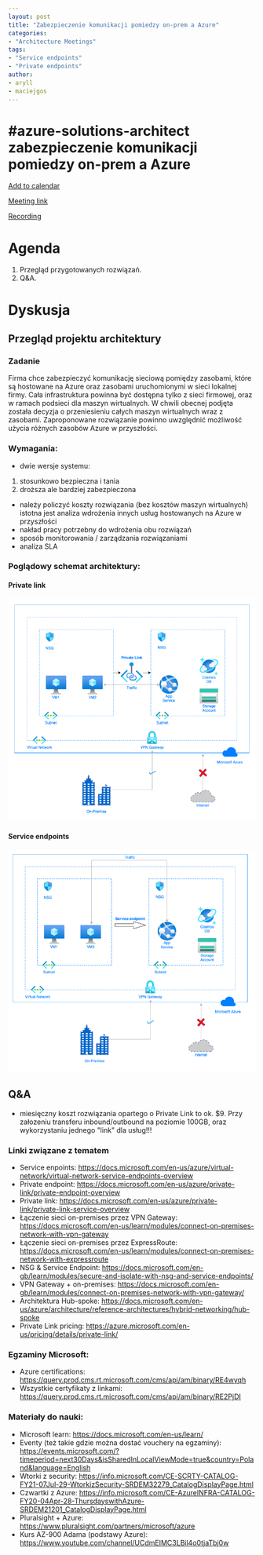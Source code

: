 ```yaml
---
layout: post
title: "Zabezpieczenie komunikacji pomiedzy on-prem a Azure"
categories:
- "Architecture Meetings"
tags:
- "Service endpoints"
- "Private endpoints"
author:
- aryll
- maciejgos
---
```


# #azure-solutions-architect zabezpieczenie komunikacji pomiedzy on-prem a Azure

[Add to calendar](https://evt.mx/nLArx0BI)

[Meeting link](https://teams.microsoft.com/l/meetup-join/19%3ameeting_MGYzOTZjYWYtNDliNi00NzJiLWFkNWEtYjRhMzJhMGFiMzcw%40thread.v2/0?context=%7b%22Tid%22%3a%22ef60a5a4-900c-4789-89cd-0c42f28ef541%22%2c%22Oid%22%3a%22843f36ea-2af5-4be3-a168-6b8fd3acd1b3%22%7d)

[Recording](https://youtu.be/H2Wf1lo-3ts)

# Agenda

1. Przegląd przygotowanych rozwiązań.
2. Q&A.

# Dyskusja

## Przegląd projektu architektury

### Zadanie
Firma chce zabezpieczyć komunikację sieciową pomiędzy zasobami, które są hostowane na Azure oraz zasobami uruchomionymi w sieci lokalnej firmy. Cała infrastruktura powinna być dostępna tylko z sieci firmowej, oraz w ramach podsieci dla maszyn wirtualnych. W chwili obecnej podjęta została decyzja o przeniesieniu całych maszyn wirtualnych wraz z zasobami. Zaproponowane rozwiązanie powinno uwzględnić możliwość użycia różnych zasobów Azure w przyszłości.

### Wymagania:
- dwie wersje systemu: 
1) stosunkowo bezpieczna i tania 
2) droższa ale bardziej zabezpieczona
- należy policzyć koszty rozwiązania (bez kosztów maszyn wirtualnych)
istotna jest analiza wdrożenia innych usług hostowanych na Azure w przyszłości
- nakład pracy potrzebny do wdrożenia obu rozwiązań
- sposób monitorowania / zarządzania rozwiązaniami
- analiza SLA

### Poglądowy schemat architektury:
#### Private link
![Schemat architektury - Private Link](../assets/images/posts/2020-10-22/private_link.png)
#### Service endpoints
![Schemat architectury - Service endpotins](../assets/images/posts/2020-10-22/service_endpoint.png)

## Q&A
- miesięczny koszt rozwiązania opartego o Private Link to ok. $9. Przy załozeniu transferu inbound/outbound na poziomie 100GB, oraz wykorzystaniu jednego "link" dla usług!!!

### Linki związane z tematem
- Service enpoints: https://docs.microsoft.com/en-us/azure/virtual-network/virtual-network-service-endpoints-overview
- Private endpoint: https://docs.microsoft.com/en-us/azure/private-link/private-endpoint-overview
- Private link: https://docs.microsoft.com/en-us/azure/private-link/private-link-service-overview
- Łączenie sieci on-premises przez VPN Gateway: https://docs.microsoft.com/en-us/learn/modules/connect-on-premises-network-with-vpn-gateway
- Łączenie sieci on-premises przez ExpressRoute: https://docs.microsoft.com/en-us/learn/modules/connect-on-premises-network-with-expressroute
- NSG & Service Endpoint: https://docs.microsoft.com/en-gb/learn/modules/secure-and-isolate-with-nsg-and-service-endpoints/
- VPN Gateway + on-premises: https://docs.microsoft.com/en-gb/learn/modules/connect-on-premises-network-with-vpn-gateway/
- Architektura Hub-spoke: https://docs.microsoft.com/en-us/azure/architecture/reference-architectures/hybrid-networking/hub-spoke
- Private Link pricing: https://azure.microsoft.com/en-us/pricing/details/private-link/

### Egzaminy Microsoft:
- Azure certifications: https://query.prod.cms.rt.microsoft.com/cms/api/am/binary/RE4wyqh
- Wszystkie certyfikaty z linkami: https://query.prod.cms.rt.microsoft.com/cms/api/am/binary/RE2PjDI

### Materiały do nauki:
- Microsoft learn: https://docs.microsoft.com/en-us/learn/
- Eventy (też takie gdzie można dostać vouchery na egzaminy): https://events.microsoft.com/?timeperiod=next30Days&isSharedInLocalViewMode=true&country=Poland&language=English
- Wtorki z security: https://info.microsoft.com/CE-SCRTY-CATALOG-FY21-07Jul-29-WtorkizSecurity-SRDEM32279_CatalogDisplayPage.html
- Czwartki z Azure: https://info.microsoft.com/CE-AzureINFRA-CATALOG-FY20-04Apr-28-ThursdayswithAzure-SRDEM21201_CatalogDisplayPage.html
- Pluralsight + Azure: https://www.pluralsight.com/partners/microsoft/azure
- Kurs AZ-900 Adama (podstawy Azure): https://www.youtube.com/channel/UCdmEIMC3LBil4o0tjaTbj0w